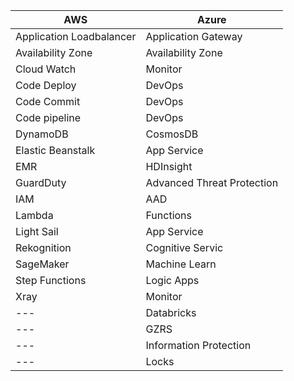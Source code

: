| AWS	                     | Azure                        |
| ------------------------ | -----------------------------|
| Application Loadbalancer | Application Gateway          |
| Availability Zone        | Availability Zone            |
| Cloud Watch              | Monitor                      |
| Code Deploy              | DevOps                       |
| Code Commit              | DevOps                       |
| Code pipeline            | DevOps                       |
| DynamoDB                 | CosmosDB                     |
| Elastic Beanstalk        | App Service                  |
| EMR                      | HDInsight                    |
| GuardDuty                | Advanced Threat Protection   |
| IAM                      | AAD                          |
| Lambda                   | Functions                    |
| Light Sail               | App Service                  |
| Rekognition              | Cognitive Servic             |
| SageMaker                | Machine Learn                |
| Step Functions           | Logic Apps                   |
| Xray                     | Monitor                      |
| ---                      | Databricks                   |
| ---                      | GZRS                         |
| ---                      | Information Protection       |
| ---                      | Locks                        |
